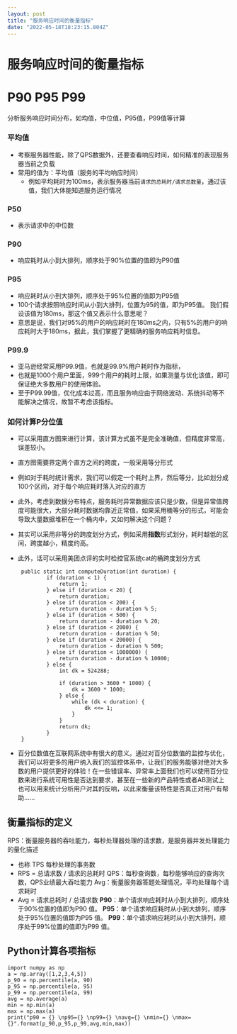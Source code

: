 ```yaml
---
layout: post
title: "服务响应时间的衡量指标"
date: "2022-05-18T18:23:15.804Z"
---
```

服务响应时间的衡量指标
===========

[](#p90-p95-p99)P90 P95 P99
===========================

分析服务响应时间分布，如均值，中位值，P95值，P99值等计算

### [](#%E5%B9%B3%E5%9D%87%E5%80%BC)平均值

*   考察服务器性能，除了QPS数据外，还要查看响应时间，如何精准的表现服务器当前之负载
*   常用的值为：平均值（服务的平均响应时间）
    *   例如平均耗时为100ms，表示服务器当前`请求的总耗时/请求总数量`，通过该值，我们大体能知道服务运行情况

### [](#p50)P50

*   表示请求中的中位数

### [](#p90)P90

*   响应耗时从小到大排列，顺序处于90%位置的值即为P90值

### [](#p95)P95

*   响应耗时从小到大排列，顺序处于95%位置的值即为P95值
*   100个请求按照响应时间从小到大排列，位置为95的值，即为P95值。 我们假设该值为180ms，那这个值又表示什么意思呢？
*   意思是说，我们对95%的用户的响应耗时在180ms之内，只有5%的用户的响应耗时大于180ms，据此，我们掌握了更精确的服务响应耗时信息。

### [](#p99-9)P99.9

*   亚马逊经常采用P99.9值，也就是99.9%用户耗时作为指标，
*   也就是1000个用户里面，999个用户的耗时上限，如果测量与优化该值，即可保证绝大多数用户的使用体验。
*   至于P99.99值，优化成本过高，而且服务响应由于网络波动、系统抖动等不能解决之情况，故暂不考虑该指标。

### [](#%E5%A6%82%E4%BD%95%E8%AE%A1%E7%AE%97p%E5%88%86%E4%BD%8D%E5%80%BC)如何计算P分位值

*   可以采用直方图来进行计算，该计算方式虽不是完全准确值，但精度非常高，误差较小。
    
*   直方图需要界定两个直方之间的跨度，一般采用等分形式
    
*   例如对于耗时统计需求，我们可以假定一个耗时上界，然后等分，比如划分成100个区间，对于每个响应耗时落入对应的直方
    
*   此外，考虑到数据分布特点，服务耗时异常数据应该只是少数，但是异常值跨度可能很大，大部分耗时数据均靠近正常值，如果采用桶等分的形式，可能会导致大量数据堆积在一个桶内中，又如何解决这个问题？
    
*   其实可以采用非等分的跨度划分方式，例如采用**指数**形式划分，耗时越低的区间，跨度越小，精度约高。
    
*   此外，话可以采用美团点评的实时检控官系统cat的桶跨度划分方式
    
         public static int computeDuration(int duration) {
                 if (duration < 1) {
                     return 1;
                 } else if (duration < 20) {
                     return duration;
                 } else if (duration < 200) {
                     return duration - duration % 5;
                 } else if (duration < 500) {
                     return duration - duration % 20;
                 } else if (duration < 2000) {
                     return duration - duration % 50;
                 } else if (duration < 20000) {
                     return duration - duration % 500;
                 } else if (duration < 1000000) {
                     return duration - duration % 10000;
                 } else {
                     int dk = 524288;
         
                     if (duration > 3600 * 1000) {
                         dk = 3600 * 1000;
                     } else {
                         while (dk < duration) {
                             dk <<= 1;
                         }
                     }
                     return dk;
                 }
         }   
        
    
*   百分位数值在互联网系统中有很大的意义。通过对百分位数值的监控与优化，我们可以将更多的用户纳入我们的监控体系中，让我们的服务能够对绝对大多数的用户提供更好的体验！在一些错误率、异常率上面我们也可以使用百分位数来进行系统可用性是否达到要求，甚至在一些新的产品特性或者AB测试上也可以用来统计分析用户对其的反响，以此来衡量该特性是否真正对用户有帮助......
    

[](#%E8%A1%A1%E9%87%8F%E6%8C%87%E6%A0%87%E7%9A%84%E5%AE%9A%E4%B9%89)衡量指标的定义
---------------------------------------------------------------------------

RPS：衡量服务器的吞吐能力，每秒处理器处理的请求数，是服务器并发处理能力的量化描述

*   也称 TPS 每秒处理的事务数
*   RPS = 总请求数 / 请求的总耗时 QPS：每秒查询数，每秒能够响应的查询次数，QPS业绩最大吞吐能力 Avg：衡量服务器答题处理情况，平均处理每个请求耗时
*   Avg = 请求总耗时 / 总请求数 **P90**：单个请求响应耗时从小到大排列，顺序处于90%位置的值即为P90 值。 **P95**：单个请求响应耗时从小到大排列，顺序处于95%位置的值即为P95 值。 **P99**：单个请求响应耗时从小到大排列，顺序处于99%位置的值即为P99 值。

[](#python%E8%AE%A1%E7%AE%97%E5%90%84%E9%A1%B9%E6%8C%87%E6%A0%87)Python计算各项指标
-----------------------------------------------------------------------------

    import numpy as np
    a = np.array([1,2,3,4,5])
    p_90 = np.percentile(a, 90)
    p_95 = np.percentile(a, 95)
    p_99 = np.percentile(a, 99)
    avg = np.average(a)
    min = np.min(a)
    max = np.max(a)
    print("p90 = {} \np95={} \np99={} \navg={} \nmin={} \nmax={}".format(p_90,p_95,p_99,avg,min,max))